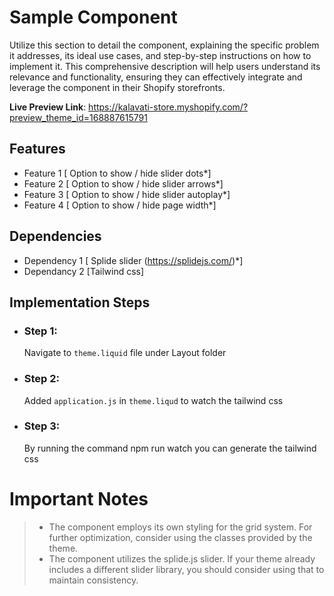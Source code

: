 # Sample Component

Utilize this section to detail the component, explaining the specific problem it addresses, its ideal use cases, and step-by-step instructions on how to implement it. This comprehensive description will help users understand its relevance and functionality, ensuring they can effectively integrate and leverage the component in their Shopify storefronts. 

**Live Preview Link**: https://kalavati-store.myshopify.com/?preview_theme_id=168887615791


## Features

 - Feature 1 [ Option to show / hide slider dots*]
 - Feature 2 [ Option to show / hide slider arrows*]
 - Feature 3 [ Option to show / hide slider autoplay*]
 - Feature 4 [ Option to show / hide page width*]

## Dependencies

 - Dependency 1 [ Splide slider (https://splidejs.com/)*]
 - Dependancy 2 [Tailwind css]


## Implementation Steps

 - ### Step 1: 
   Navigate to `theme.liquid` file under Layout folder
   
  - ### Step 2:
	 Added `application.js` in `theme.liqud` to watch the tailwind css

 - ### Step 3:
	By running the command npm run watch you can generate the tailwind css

# Important Notes

>  - The component employs its own styling for the grid system. For further optimization, consider using the classes provided by the
> theme.
>  - The component utilizes the splide.js slider. If your theme already includes a different slider library, you should consider using that to
> maintain consistency.
